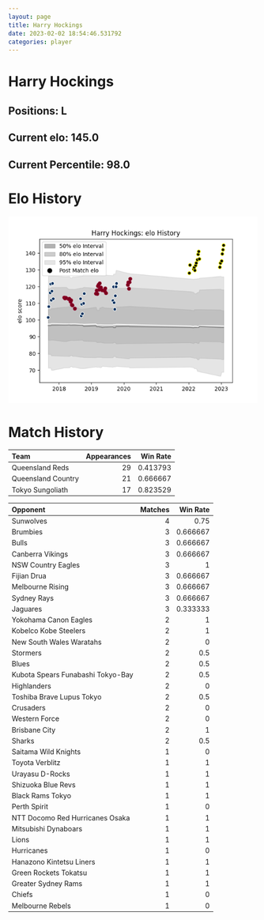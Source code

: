 ```yaml
---  
layout: page  
title: Harry Hockings  
date: 2023-02-02 18:54:46.531792  
categories: player  
---
```

# Harry Hockings

## Positions: L

## Current elo: 145.0

## Current Percentile: 98.0

# Elo History


![elo history](history_HarryHockings.png)
# Match History


| Team               |   Appearances |   Win Rate |
|:-------------------|--------------:|-----------:|
| Queensland Reds    |            29 |   0.413793 |
| Queensland Country |            21 |   0.666667 |
| Tokyo Sungoliath   |            17 |   0.823529 |

| Opponent                          |   Matches |   Win Rate |
|:----------------------------------|----------:|-----------:|
| Sunwolves                         |         4 |   0.75     |
| Brumbies                          |         3 |   0.666667 |
| Bulls                             |         3 |   0.666667 |
| Canberra Vikings                  |         3 |   0.666667 |
| NSW Country Eagles                |         3 |   1        |
| Fijian Drua                       |         3 |   0.666667 |
| Melbourne Rising                  |         3 |   0.666667 |
| Sydney Rays                       |         3 |   0.666667 |
| Jaguares                          |         3 |   0.333333 |
| Yokohama Canon Eagles             |         2 |   1        |
| Kobelco Kobe Steelers             |         2 |   1        |
| New South Wales Waratahs          |         2 |   0        |
| Stormers                          |         2 |   0.5      |
| Blues                             |         2 |   0.5      |
| Kubota Spears Funabashi Tokyo-Bay |         2 |   0.5      |
| Highlanders                       |         2 |   0        |
| Toshiba Brave Lupus Tokyo         |         2 |   0.5      |
| Crusaders                         |         2 |   0        |
| Western Force                     |         2 |   0        |
| Brisbane City                     |         2 |   1        |
| Sharks                            |         2 |   0.5      |
| Saitama Wild Knights              |         1 |   0        |
| Toyota Verblitz                   |         1 |   1        |
| Urayasu D-Rocks                   |         1 |   1        |
| Shizuoka Blue Revs                |         1 |   1        |
| Black Rams Tokyo                  |         1 |   1        |
| Perth Spirit                      |         1 |   0        |
| NTT Docomo Red Hurricanes Osaka   |         1 |   1        |
| Mitsubishi Dynaboars              |         1 |   1        |
| Lions                             |         1 |   1        |
| Hurricanes                        |         1 |   0        |
| Hanazono Kintetsu Liners          |         1 |   1        |
| Green Rockets Tokatsu             |         1 |   1        |
| Greater Sydney Rams               |         1 |   1        |
| Chiefs                            |         1 |   0        |
| Melbourne Rebels                  |         1 |   0        |